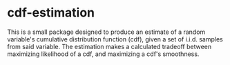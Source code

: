 # cdf-estimation
This is a small package designed to produce an estimate of a random variable's cumulative distribution function (cdf), given a set of i.i.d. samples from said variable. The estimation makes a calculated tradeoff between maximizing likelihood of a cdf, and maximizing a cdf's smoothness.
